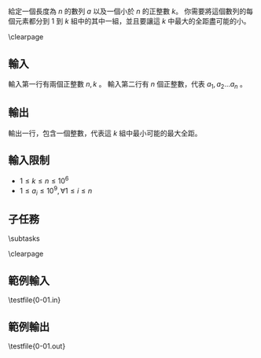 #

<!-- \begin{figure}[h]
\centering
\includegraphics[width=2in]{TODO.jpg}
\caption{TODO: 圖片說明}
\end{figure} -->

給定一個長度為 $n$ 的數列 $a$ 以及一個小於 $n$ 的正整數 $k$。
你需要將這個數列的每個元素都分到 $1$ 到 $k$ 組中的其中一組，並且要讓這 $k$ 中最大的全距盡可能的小。

\clearpage

## 輸入
輸入第一行有兩個正整數 $n,k$ 。
輸入第二行有 $n$ 個正整數，代表 $a_1, a_2 ... a_n$ 。

## 輸出
輸出一行，包含一個整數，代表這 $k$ 組中最小可能的最大全距。

## 輸入限制
- $1 \leq k \leq n \leq 10^6$
- $1 \leq a_i \leq 10^9, \forall 1 \leq i \leq n$


## 子任務
\subtasks

\clearpage

## 範例輸入
\testfile{0-01.in}

## 範例輸出
\testfile{0-01.out}
